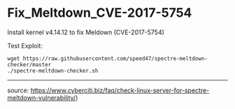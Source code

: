 # Fix_Meltdown_CVE-2017-5754
Install kernel v4.14.12 to fix Meldown (CVE-2017-5754)


Test Exploit:
```shell
wget https://raw.githubusercontent.com/speed47/spectre-meltdown-checker/master
./spectre-meltdown-checker.sh
```

***

source: https://www.cyberciti.biz/faq/check-linux-server-for-spectre-meltdown-vulnerability/)
